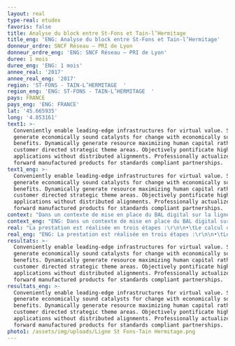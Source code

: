 ```yaml
---
layout: real
type-real: etudex
favoris: false
title: Analyse du block entre St-Fons et Tain-l’Hermitage
title_eng: 'ENG: Analyse du block entre St-Fons et Tain-l’Hermitage'
donneur_ordre: SNCF Réseau – PRI de Lyon
donneur_ordre_eng: 'ENG: SNCF Réseau – PRI de Lyon'
duree: 1 mois
duree_eng: 'ENG: 1 mois'
annee_real: '2017'
annee_real_eng: '2017'
region: 'ST-FONS - TAIN-L’HERMITAGE  '
region_eng: 'ENG: ST-FONS - TAIN-L’HERMITAGE  '
pays: FRANCE
pays_eng: 'ENG: FRANCE'
lat: '45.665935'
long: '4.853161'
text1: >-
  Conveniently enable leading-edge infrastructures for virtual value. Seamlessly
  generate economically sound catalysts for change with economically sound
  benefits. Dynamically generate resource maximizing human capital rather than
  customer directed strategic theme areas. Objectively pontificate high-quality
  applications without distributed alignments. Professionally actualize go
  forward manufactured products for standards compliant partnerships.
text1_eng: >-
  Conveniently enable leading-edge infrastructures for virtual value. Seamlessly
  generate economically sound catalysts for change with economically sound
  benefits. Dynamically generate resource maximizing human capital rather than
  customer directed strategic theme areas. Objectively pontificate high-quality
  applications without distributed alignments. Professionally actualize go
  forward manufactured products for standards compliant partnerships.
context: "Dans un contexte de mise en place du BAL digital sur la ligne, l’homogénéisation des performances de block est recherchée.\r\n\nL’objectif de cette étude est donc de calculer l’ensemble des temps de retour à voie libre des trains circulant sur la ligne, et de proposer des modifications d’implantation des signaux pour les homogénéiser."
context_eng: "ENG: Dans un contexte de mise en place du BAL digital sur la ligne, l’homogénéisation des performances de block est recherchée.\r\n\nL’objectif de cette étude est donc de calculer l’ensemble des temps de retour à voie libre des trains circulant sur la ligne, et de proposer des modifications d’implantation des signaux pour les homogénéiser."
real: "La prestation est réalisée en trois étapes :\r\n\n•\tLe calcul des temps de retour à voie libre pour l’ensemble des trains circulant entre St-Fons et Tain-l’Hermitage. Les temps sont également calculés pour les trains avec arrêts avec possibilité d’alternat en gare. \r\n\n•\tLes temps les moins performants sont identifiés. Des propositions de redécoupage de block sont proposés au PRI de Lyon pour avis.\r\n\n•\tLes propositions validées ou modifiées sont recalculées pour déterminer les gains possibles"
real_eng: "ENG: La prestation est réalisée en trois étapes :\r\n\n•\tLe calcul des temps de retour à voie libre pour l’ensemble des trains circulant entre St-Fons et Tain-l’Hermitage. Les temps sont également calculés pour les trains avec arrêts avec possibilité d’alternat en gare. \r\n\n•\tLes temps les moins performants sont identifiés. Des propositions de redécoupage de block sont proposés au PRI de Lyon pour avis.\r\n\n•\tLes propositions validées ou modifiées sont recalculées pour déterminer les gains possibles"
resultats: >-
  Conveniently enable leading-edge infrastructures for virtual value. Seamlessly
  generate economically sound catalysts for change with economically sound
  benefits. Dynamically generate resource maximizing human capital rather than
  customer directed strategic theme areas. Objectively pontificate high-quality
  applications without distributed alignments. Professionally actualize go
  forward manufactured products for standards compliant partnerships.
resultats_eng: >-
  Conveniently enable leading-edge infrastructures for virtual value. Seamlessly
  generate economically sound catalysts for change with economically sound
  benefits. Dynamically generate resource maximizing human capital rather than
  customer directed strategic theme areas. Objectively pontificate high-quality
  applications without distributed alignments. Professionally actualize go
  forward manufactured products for standards compliant partnerships.
photo1: /assets/img/uploads/Ligne St Fons-Tain Hermitage.png
---
```


